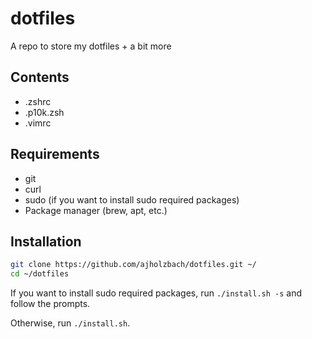 # dotfiles
A repo to store my dotfiles + a bit more

## Contents
- .zshrc
- .p10k.zsh
- .vimrc

## Requirements
- git
- curl
- sudo (if you want to install sudo required packages)
- Package manager (brew, apt, etc.)

## Installation
```bash
git clone https://github.com/ajholzbach/dotfiles.git ~/
cd ~/dotfiles
```

If you want to install sudo required packages, run `./install.sh -s` and follow the prompts.

Otherwise, run `./install.sh`.
